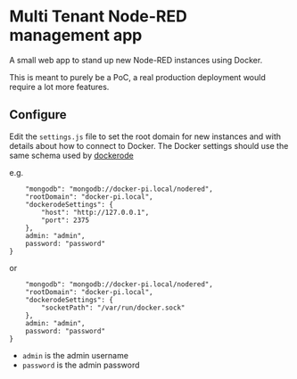 # Multi Tenant Node-RED management app

A small web app to stand up new Node-RED instances using Docker.

This is meant to purely be a PoC, a real production deployment would require a lot
more features.

## Configure

Edit the `settings.js` file to set the root domain for new instances and with
details about how to connect to Docker. The Docker settings should use the same
schema used by [dockerode](https://www.npmjs.com/package/dockerode)

e.g.

```{
	"mongodb": "mongodb://docker-pi.local/nodered",
	"rootDomain": "docker-pi.local",
	"dockerodeSettings": {
		"host": "http://127.0.0.1",
		"port": 2375
	},
	admin: "admin",
	password: "password"
}
```

or
```{
	"mongodb": "mongodb://docker-pi.local/nodered",
	"rootDomain": "docker-pi.local",
	"dockerodeSettings": {
		"socketPath": "/var/run/docker.sock"
	},
	admin: "admin",
	password: "password"
}
```

 - `admin` is the admin username
 - `password` is the admin password